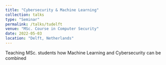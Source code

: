 ```yaml
---
title: "Cybersecurity & Machine Learning"
collection: talks
type: "Seminar"
permalink: /talks/tudelft
venue: "MSc. Course in Computer Security"
date: 2022-05-03
location: "Delft, Netherlands"
---
```

 
Teaching MSc. students how Machine Learning and Cybersecurity can be combined
